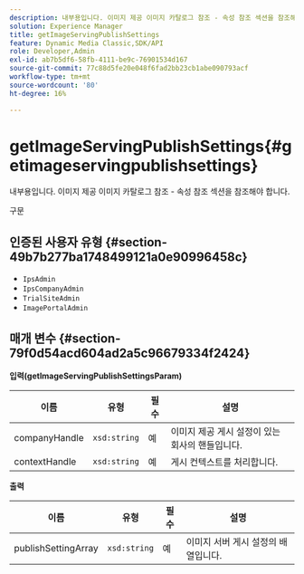 ```yaml
---
description: 내부용입니다. 이미지 제공 이미지 카탈로그 참조 - 속성 참조 섹션을 참조해야 합니다.
solution: Experience Manager
title: getImageServingPublishSettings
feature: Dynamic Media Classic,SDK/API
role: Developer,Admin
exl-id: ab7b5df6-58fb-4111-be9c-76901534d167
source-git-commit: 77c88d5fe20e048f6fad2bb23cb1abe090793acf
workflow-type: tm+mt
source-wordcount: '80'
ht-degree: 16%

---
```


# getImageServingPublishSettings{#getimageservingpublishsettings}

내부용입니다. 이미지 제공 이미지 카탈로그 참조 - 속성 참조 섹션을 참조해야 합니다.

구문

## 인증된 사용자 유형 {#section-49b7b277ba1748499121a0e90996458c}

* `IpsAdmin`
* `IpsCompanyAdmin`
* `TrialSiteAdmin`
* `ImagePortalAdmin`

## 매개 변수 {#section-79f0d54acd604ad2a5c96679334f2424}

**입력(getImageServingPublishSettingsParam)**

| 이름 | 유형 | 필수 | 설명 |
|---|---|---|---|
| companyHandle | `xsd:string` | 예 | 이미지 제공 게시 설정이 있는 회사의 핸들입니다. |
| contextHandle | `xsd:string` | 예 | 게시 컨텍스트를 처리합니다. |

**출력**

| 이름 | 유형 | 필수 | 설명 |
|---|---|---|---|
| publishSettingArray | `xsd:string` | 예 | 이미지 서버 게시 설정의 배열입니다. |
